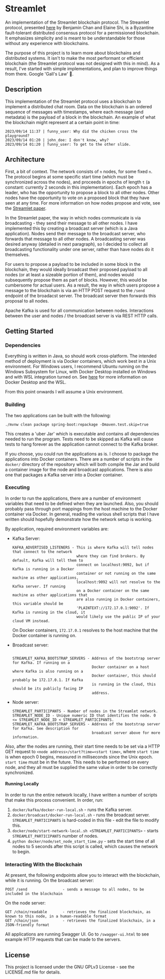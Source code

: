 # Streamlet

An implementation of the Streamlet blockchain protocol. The Streamlet protocol, presented [here](https://eprint.iacr.org/2020/088) by Benjamin Chan and Elaine Shi, is a Byzantine fault-tolerant distributed consensus protocol for a permissioned blockchain. It emphasizes simplicity and is meant to be understandable for those without any experience with blockchains.

The purpose of this project is to learn more about blockchains and distributed systems. It isn't to make the most performant or efficient blockchain (the Streamlet protocol was not designed with this in mind). As a result, I've started with simple implementations, and plan to improve things from there. Google 'Gall's Law' 🙂.

## Description

This implementation of the Streamlet protocol uses a blockchain to implement a distributed chat room. Data on the blockchain is an ordered sequence of messages with timestamps, where each message (and metadata) is the payload of a block in the blockchain. An example of what the blockchain might represent at a certain point in time:

```text
2023/09/14 11:37 | funny_user: Why did the chicken cross the playground?
2023/09/14 01:20 | john_doe: I don't know, why?
2023/09/14 01:20 | funny_user: To get to the other slide.
```

## Architecture

First, a bit of context. The network consists of `n` nodes, for some fixed `n`. The protocol begins at some specific start time (which must be synchronized across the nodes), and proceeds in epochs of length `t` (a constant: currently 2 seconds in this implementation). Each epoch has a leader, who has the opportunity to propose a block to all other nodes. Other nodes have the opportunity to vote on a proposed block that they have seen at any time. For more information on how nodes propose and vote, see the [Streamlet paper](https://eprint.iacr.org/2020/088).

In the Streamlet paper, the way in which nodes communicate is via broadcasting - they send their message to all other nodes. I have implemented this by creating a broadcast server (which is a Java application). Nodes send their message to the broadcast server, who forwards that message to all other nodes. A broadcasting server was desired anyway (detailed in next paragraph), so I decided to collect all broadcasting functionality under one server, rather than have nodes do it themselves.

For users to propose a payload to be included in some block in the blockchain, they would ideally broadcast their proposed payload to all nodes (or at least a sizeable portion of them), and nodes would subsequently propose them as part of blocks. However, this would be cumbersome for actual users. As a result, the way in which users propose a message to the blockchain is via an HTTP POST request to the `/send` endpoint of the broadacst server. The broadcast server then forwards this proposal to all nodes.

Apache Kafka is used for all communication between nodes. Interactions between the user and nodes / the broadcast server is via REST HTTP calls. 

## Getting Started

### Dependencies

Everything is written in Java, so should work cross-platform. The intended method of deployment is via Docker containers, which work best in a Unix environment. For Windows users, I recommend Ubuntu running on the Windows Subsystem for Linux, with Docker Desktop installed on Windows and with WSL integration turned on. See [here](https://docs.docker.com/desktop/wsl/) for more information on Docker Desktop and the WSL. 

From this point onwards I will assume a Unix environment.

### Building

The two applications can be built with the following:

```shell
./mvnw clean package spring-boot:repackage -Dmaven.test.skip=true
```

This creates a 'uber Jar' which is executable and contains all dependencies needed to run the program. Tests need to be skipped as Kafka will cause tests to hang forever as the application cannot connect to the Kafka broker.

If you choose, you could run the applications as is. I choose to package the applications into Docker containers. There are a number of scripts in the `docker/` directory of the repository which will both compile the Jar and build a container image for the node and broadcast applications. There is also one that packages a Kafka server into a Docker container.

### Executing

In order to run the applications, there are a number of environment variables that need to be defined when they are launched. Also, you should probably pass through port mappings from the host machine to the Docker container via Docker. In general, reading the various shell scripts that I have written should hopefully demonstrate how the network setup is working.

By application, required environment variables are:

- Kafka Server:
  ```text
  KAFKA_ADVERTISED_LISTENERS - This is where Kafka will tell nodes that connect to the network
                               where they can find brokers. By default, Kafka will tell them to
                               connect on localhost:9092, but if Kafka is running in a Docker 
                               container or not running on the same machine as other applications, 
                               localhost:9092 will not resolve to the Kafka server. If running
                               on a Docker container on the same machine as other applications that
                               are also running in Docker containers, this variable should be
                               'PLAINTEXT://172.17.0.1:9092'. If Kafka is running in the cloud, it
                               would likely use the public IP of your cloud VM instead.
  ```
  On Docker containers, `172.17.0.1` resolves to the host machine that the Docker container is running on.

- Broadcast server:
  ```text
  
  STREAMLET_KAFKA_BOOTSTRAP_SERVERS - Address of the bootstrap server for Kafka. If running on a
                                      Docker container on a host where Kafka is also running on a
                                      Docker container, this should probably be 172.17.0.1. If Kafka
                                      is running in the cloud, this should be its publicly facing IP
                                      address.
  ```
  
- Node server:
  ```text
  STREAMLET_PARTICIPANTS - Number of nodes in the Streamlet network.
  STREAMLET_NODE_ID - Unique numeric ID that identifies the node. 0 <= STREAMLET_NODE_ID < STREAMLET_PARTICIPANTS.
  STREAMLET_KAFKA_BOOTSTRAP_SERVERS - Address of the bootstrap server for Kafka. See description for
                                      broadcast server above for more information.
  ```

Also, after the nodes are running, their start time needs to be set via a HTTP GET request to `<node address>/start?time=<start time>`, where `start time` is when epoch 0 begins, measured in milliseconds since the Unix epoch. `start time` must be in the future. This needs to be performed on every node, and they all must be supplied the same value in order to be correctly synchronized.

#### Running Locally

In order to run the entire network locally, I have written a number of scripts that make this process convenient. In order, run:

1. `docker/kafka/docker-run-local.sh` - runs the Kafka server.
2. `docker/broadcast/docker-run-local.sh` - runs the broadcast server. `STREAMLET_PARTICIPANTS` is hard-coded in this file - edit the file to modify this.
3. `docker/node/start-network-local.sh <STREAMLET_PARTICIPANTS>` - starts `STREAMLET_PARTICIPANTS` number of nodes.
4. `python docker/node/set_node_start_time.py` - sets the start time of all nodes to 5 seconds after this script is called, which causes the network to begin. 

### Interacting With the Blockchain

At present, the following endpoints allow you to interact with the blockchain, while it is running. On the broadcast server:

```text
POST /send                - sends a message to all nodes, to be included in the blockchain
```

On the node server:

```text
GET /chain/readable       - retrieves the finalized blockchain, as known to this node, in a human-readable format
GET /chain/json           - retrieves the finalized blockchain, in a JSON-friendly format
```

All applications are running Swagger UI. Go to `/swagger-ui.html` to see example HTTP requests that can be made to the servers.

## License

This project is licensed under the GNU GPLv3 License - see the LICENSE.md file for details.